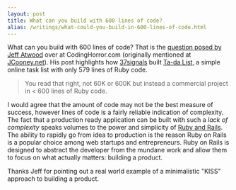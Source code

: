 ```yaml
---
layout: post
title: What can you build with 600 lines of code?
alias: /writings/what-could-you-build-in-600-lines-of-code.html
---
```

What can you build with 600 lines of code? That is the [question posed by Jeff Atwood](http://www.codinghorror.com/blog/archives/001043.html) over at CodingHorror.com (originally mentioned at [JCooney.net](http://jcooney.net/post/2007/08/15/Could-you-go-live-with-less-than-600-lines-of-code.aspx)). His post highlights how [37signals](http://37signals.com) built [Ta-da List](http://tadalist.com), a simple online task list with only 579 lines of Ruby code.

> You read that right, not 60K or 600K but instead a commercial project in &lt; 600 lines of Ruby code.

I would agree that the amount of code may not be the best measure of success, however lines of code is a fairly reliable indication of complexity. The fact that a production ready application can be built with such a _lack of complexity_ speaks volumes to the power and simplicity of [Ruby and Rails](http://rubyonrails.org). The ability to rapidly go from idea to production is the reason Ruby on Rails is a popular choice among web startups and entrepreneurs. Ruby on Rails is designed to abstract the developer from the mundane work and allow them to focus on what actually matters: building a product.

Thanks Jeff for pointing out a real world example of a minimalistic "KISS" approach to building a product.
